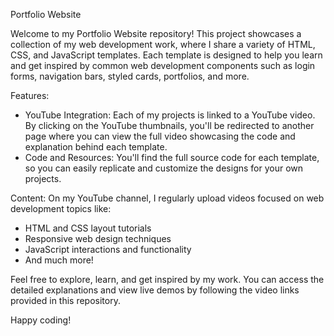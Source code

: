 Portfolio Website

Welcome to my Portfolio Website repository! This project showcases a collection of my web development work, where I share a variety of HTML, CSS, and JavaScript templates. Each template is designed to help you learn and get inspired by common web development components such as login forms, navigation bars, styled cards, portfolios, and more.

Features:
- YouTube Integration: Each of my projects is linked to a YouTube video. By clicking on the YouTube thumbnails, you'll be redirected to another page where you can view the full video showcasing the code and explanation behind each template.
- Code and Resources: You'll find the full source code for each template, so you can easily replicate and customize the designs for your own projects.

Content:
On my YouTube channel, I regularly upload videos focused on web development topics like:
- HTML and CSS layout tutorials
- Responsive web design techniques
- JavaScript interactions and functionality
- And much more!

Feel free to explore, learn, and get inspired by my work. You can access the detailed explanations and view live demos by following the video links provided in this repository.

Happy coding!
